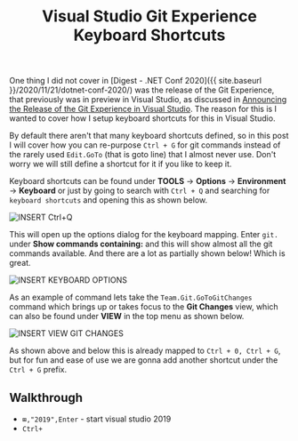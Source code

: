 ﻿---
layout: post
title: Visual Studio Git Experience Keyboard Shortcuts
---

One thing I did not cover in [Digest - .NET Conf 2020]({{ site.baseurl }}/2020/11/21/dotnet-conf-2020/)
was the release of the Git Experience, that previously was in preview in Visual Studio, as
discussed in [Announcing the Release of the Git Experience in Visual Studio](https://devblogs.microsoft.com/visualstudio/announcing-the-release-of-the-git-experience-in-visual-studio/).
The reason for this is I wanted to cover how I setup keyboard shortcuts for
this in Visual Studio. 

By default there aren't that many keyboard shortcuts
defined, so in this post I will cover how you can re-purpose
`Ctrl + G` for git commands instead of the rarely used `Edit.GoTo` (that is
goto line) that I almost never use. Don't worry we will still define a shortcut
for it if you like to keep it.

Keyboard shortcuts can be found under 
**TOOLS** -> **Options** -> **Environment** -> **Keyboard** or 
just by going to search with `Ctrl + Q` and searching for `keyboard shortcuts` and
opening this as shown below.

![INSERT Ctrl+Q]()

This will open up the options dialog for the keyboard mapping. Enter `git.` under
**Show commands containing:** and this will show almost all the git commands available.
And there are a lot as partially shown below! Which is great.

![INSERT KEYBOARD OPTIONS]()

As an example of command lets take the `Team.Git.GoToGitChanges` command which brings up or 
takes focus to the **Git Changes** view, which can also be found under **VIEW** in the top menu
as shown below.

![INSERT VIEW GIT CHANGES]()

As shown above and below this is already mapped to `Ctrl + 0, Ctrl + G`, but for fun
and ease of use we are gonna add another shortcut under the `Ctrl + G` prefix. 

## Walkthrough

* `⊞,"2019",Enter` - start visual studio 2019
* `Ctrl+`